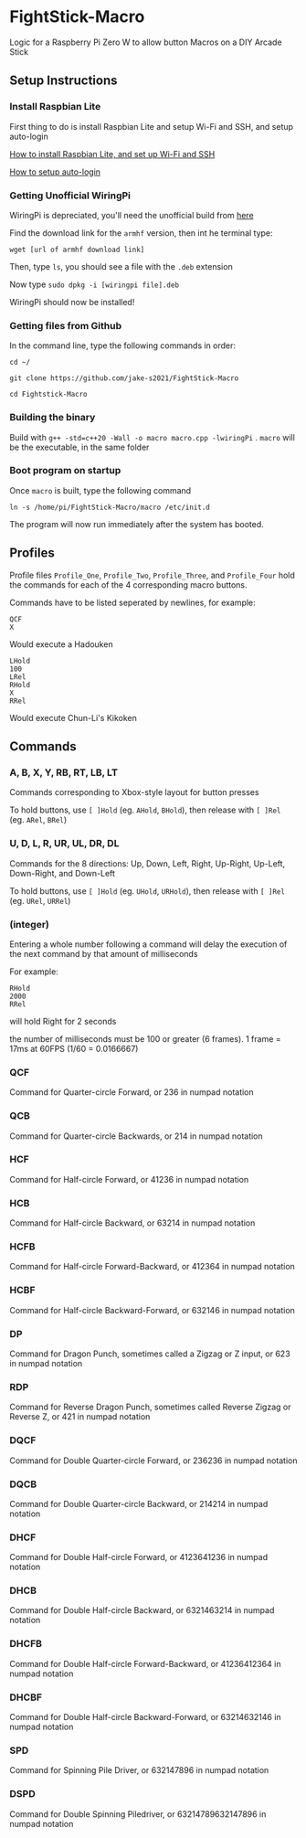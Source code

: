 # FightStick-Macro
Logic for a Raspberry Pi Zero W to allow button Macros on a DIY Arcade Stick

## Setup Instructions

### Install Raspbian Lite

First thing to do is install Raspbian Lite and setup Wi-Fi and SSH, and setup auto-login

[How to install Raspbian Lite, and set up Wi-Fi and SSH](https://randomnerdtutorials.com/installing-raspbian-lite-enabling-and-connecting-with-ssh/)

[How to setup auto-login](https://raspberrypi.stackexchange.com/questions/40415/how-to-enable-auto-login)


### Getting Unofficial WiringPi

WiringPi is depreciated, you'll need the unofficial build from [here](https://github.com/WiringPi/WiringPi/releases)

Find the download link for the ```armhf``` version, then int he terminal type:

```wget [url of armhf download link]```

Then, type ```ls```, you should see a file with the ```.deb``` extension

Now type ```sudo dpkg -i [wiringpi file].deb```

WiringPi should now be installed!

### Getting files from Github

In the command line, type the following commands in order:

```
cd ~/
```
```
git clone https://github.com/jake-s2021/FightStick-Macro
```
```
cd Fightstick-Macro
```



### Building the binary

Build with ```g++ -std=c++20 -Wall -o macro macro.cpp -lwiringPi``` . ```macro``` will be the executable, in the same folder

### Boot program on startup

Once ```macro``` is built, type the following command

```ln -s /home/pi/FightStick-Macro/macro /etc/init.d```

The program will now run immediately after the system has booted.

## Profiles

Profile files ```Profile_One```, ```Profile_Two```, ```Profile_Three```, and ```Profile_Four``` hold the commands for each of the 4 corresponding macro buttons.

Commands have to be listed seperated by newlines, for example:

```
QCF
X
```
Would execute a Hadouken

```
LHold
100
LRel
RHold
X
RRel
```
Would execute Chun-Li's Kikoken

## Commands

### A, B, X, Y, RB, RT, LB, LT

Commands corresponding to Xbox-style layout for button presses

To hold buttons, use ```[ ]Hold``` (eg. ```AHold```, ```BHold```), then release with ```[ ]Rel``` (eg. ```ARel```, ```BRel```) 

### U, D, L, R, UR, UL, DR, DL

Commands for the 8 directions: Up, Down, Left, Right, Up-Right, Up-Left, Down-Right, and Down-Left

To hold buttons, use ```[ ]Hold``` (eg. ```UHold```, ```URHold```), then release with ```[ ]Rel``` (eg. ```URel```, ```URRel```)

### (integer)

Entering a whole number following a command will delay the execution of the next command by that amount of milliseconds

For example:

```
RHold
2000
RRel
```
will hold Right for 2 seconds

the number of milliseconds must be 100 or greater (6 frames). 1 frame = 17ms at 60FPS (1/60 = 0.0166667)

### QCF

Command for Quarter-circle Forward, or 236 in numpad notation

### QCB

Command for Quarter-circle Backwards, or 214 in numpad notation

### HCF

Command for Half-circle Forward, or 41236 in numpad notation

### HCB

Command for Half-circle Backward, or 63214 in numpad notation

### HCFB

Command for Half-circle Forward-Backward, or 412364 in numpad notation

### HCBF

Command for Half-circle Backward-Forward, or 632146 in numpad notation

### DP

Command for Dragon Punch, sometimes called a Zigzag or Z input, or 623 in numpad notation

### RDP

Command for Reverse Dragon Punch, sometimes called Reverse Zigzag or Reverse Z, or 421 in numpad notation

### DQCF

Command for Double Quarter-circle Forward, or 236236 in numpad notation

### DQCB

Command for Double Quarter-circle Backward, or 214214 in numpad notation

### DHCF

Command for Double Half-circle Forward, or 4123641236 in numpad notation

### DHCB

Command for Double Half-circle Backward, or 6321463214 in numpad notation

### DHCFB

Command for Double Half-circle Forward-Backward, or 41236412364 in numpad notation

### DHCBF

Command for Double Half-circle Backward-Forward, or 63214632146 in numpad notation

### SPD

Command for Spinning Pile Driver, or 632147896 in numpad notation

### DSPD

Command for Double Spinning Piledriver, or 63214789632147896 in numpad notation
